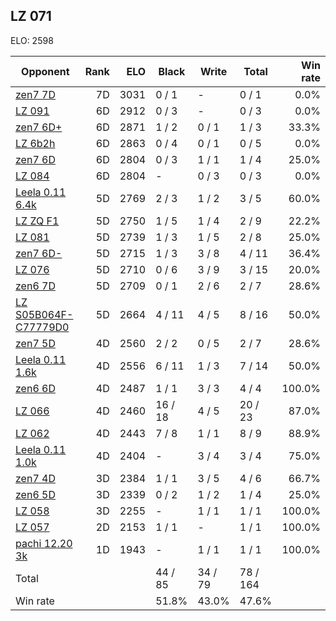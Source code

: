 ## LZ 071 ##

ELO: 2598

Opponent | Rank | ELO | Black | Write | Total | Win rate
---------|-----:|----:|-------|-------|-------|-------:
[zen7 7D](zen7%207D.md) | 7D | 3031 | 0 / 1 | - | 0 / 1 | 0.0%
[LZ 091](LZ%20091.md) | 6D | 2912 | 0 / 3 | - | 0 / 3 | 0.0%
[zen7 6D+](zen7%206D+.md) | 6D | 2871 | 1 / 2 | 0 / 1 | 1 / 3 | 33.3%
[LZ 6b2h](LZ%206b2h.md) | 6D | 2863 | 0 / 4 | 0 / 1 | 0 / 5 | 0.0%
[zen7 6D](zen7%206D.md) | 6D | 2804 | 0 / 3 | 1 / 1 | 1 / 4 | 25.0%
[LZ 084](LZ%20084.md) | 6D | 2804 | - | 0 / 3 | 0 / 3 | 0.0%
[Leela 0.11 6.4k](Leela%200.11%206.4k.md) | 5D | 2769 | 2 / 3 | 1 / 2 | 3 / 5 | 60.0%
[LZ ZQ F1](LZ%20ZQ%20F1.md) | 5D | 2750 | 1 / 5 | 1 / 4 | 2 / 9 | 22.2%
[LZ 081](LZ%20081.md) | 5D | 2739 | 1 / 3 | 1 / 5 | 2 / 8 | 25.0%
[zen7 6D-](zen7%206D-.md) | 5D | 2715 | 1 / 3 | 3 / 8 | 4 / 11 | 36.4%
[LZ 076](LZ%20076.md) | 5D | 2710 | 0 / 6 | 3 / 9 | 3 / 15 | 20.0%
[zen6 7D](zen6%207D.md) | 5D | 2709 | 0 / 1 | 2 / 6 | 2 / 7 | 28.6%
[LZ S05B064F-C77779D0](LZ%20S05B064F-C77779D0.md) | 5D | 2664 | 4 / 11 | 4 / 5 | 8 / 16 | 50.0%
[zen7 5D](zen7%205D.md) | 4D | 2560 | 2 / 2 | 0 / 5 | 2 / 7 | 28.6%
[Leela 0.11 1.6k](Leela%200.11%201.6k.md) | 4D | 2556 | 6 / 11 | 1 / 3 | 7 / 14 | 50.0%
[zen6 6D](zen6%206D.md) | 4D | 2487 | 1 / 1 | 3 / 3 | 4 / 4 | 100.0%
[LZ 066](LZ%20066.md) | 4D | 2460 | 16 / 18 | 4 / 5 | 20 / 23 | 87.0%
[LZ 062](LZ%20062.md) | 4D | 2443 | 7 / 8 | 1 / 1 | 8 / 9 | 88.9%
[Leela 0.11 1.0k](Leela%200.11%201.0k.md) | 4D | 2404 | - | 3 / 4 | 3 / 4 | 75.0%
[zen7 4D](zen7%204D.md) | 3D | 2384 | 1 / 1 | 3 / 5 | 4 / 6 | 66.7%
[zen6 5D](zen6%205D.md) | 3D | 2339 | 0 / 2 | 1 / 2 | 1 / 4 | 25.0%
[LZ 058](LZ%20058.md) | 3D | 2255 | - | 1 / 1 | 1 / 1 | 100.0%
[LZ 057](LZ%20057.md) | 2D | 2153 | 1 / 1 | - | 1 / 1 | 100.0%
[pachi 12.20 3k](pachi%2012.20%203k.md) | 1D | 1943 | - | 1 / 1 | 1 / 1 | 100.0%
Total | | | 44 / 85 | 34 / 79 | 78 / 164 | 
Win rate| | | 51.8% | 43.0% | 47.6% | 
